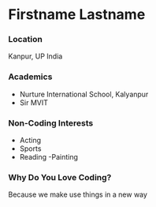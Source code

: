 # Firstname Lastname

### Location
Kanpur, UP India

### Academics
- Nurture International School, Kalyanpur
- Sir MVIT

### Non-Coding Interests
- Acting
- Sports
- Reading
-Painting 


### Why Do You Love Coding?
Because we make use things in a new way

